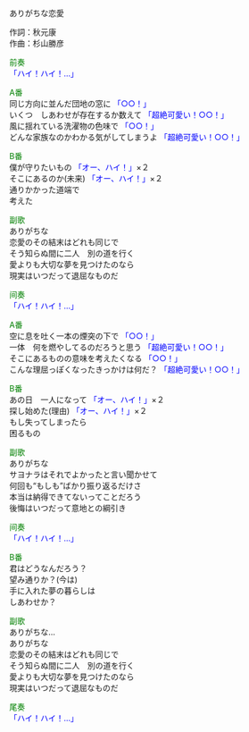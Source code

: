 ありがちな恋愛  
  
作詞：秋元康  
作曲：杉山勝彦  
  
<font color=green>前奏</font>  
<font color=blue>「ハイ！ハイ！…」</font>   
  
<font color=green>A番</font>  
同じ方向に並んだ団地の窓に <font color=blue>「○○！」</font>   
いくつ　しあわせが存在するか数えて <font color=blue>「超絶可愛い！○○！」</font>   
風に揺れている洗濯物の色味で <font color=blue>「○○！」</font>   
どんな家族なのかわかる気がしてしまうよ <font color=blue>「超絶可愛い！○○！」</font>   
  
<font color=green>B番</font>  
僕が守りたいもの <font color=blue>「オー、ハイ！」</font>×２   
そこにあるのか(未来) <font color=blue>「オー、ハイ！」</font>×２   
通りかかった道端で  
考えた  
  
<font color=green>副歌</font>  
ありがちな  
恋愛のその結末はどれも同じで  
そう知らぬ間に二人　別の道を行く  
愛よりも大切な夢を見つけたのなら  
現実はいつだって退屈なものだ  
  
<font color=green>间奏</font>  
<font color=blue>「ハイ！ハイ！…」</font>   
  
<font color=green>A番</font>  
空に息を吐く一本の煙突の下で <font color=blue>「○○！」</font>   
一体　何を燃やしてるのだろうと思う <font color=blue>「超絶可愛い！○○！」</font>   
そこにあるものの意味を考えたくなる <font color=blue>「○○！」</font>   
こんな理屈っぽくなったきっかけは何だ？ <font color=blue>「超絶可愛い！○○！」</font>   
  
<font color=green>B番</font>  
あの日　一人になって <font color=blue>「オー、ハイ！」</font>×２   
探し始めた(理由) <font color=blue>「オー、ハイ！」</font>×２   
もし失ってしまったら  
困るもの  
  
<font color=green>副歌</font>  
ありがちな  
サヨナラはそれでよかったと言い聞かせて  
何回も“もしも”ばかり振り返るだけさ  
本当は納得できてないってことだろう  
後悔はいつだって意地との綱引き  
  
<font color=green>间奏</font>  
<font color=blue>「ハイ！ハイ！…」</font>   
  
<font color=green>B番</font>  
君はどうなんだろう？  
望み通りか？(今は)  
手に入れた夢の暮らしは  
しあわせか？  
  
<font color=green>副歌</font>  
ありがちな…  
ありがちな  
恋愛のその結末はどれも同じで  
そう知らぬ間に二人　別の道を行く  
愛よりも大切な夢を見つけたのなら  
現実はいつだって退屈なものだ  
  
<font color=green>尾奏</font>  
<font color=blue>「ハイ！ハイ！…」</font>   
